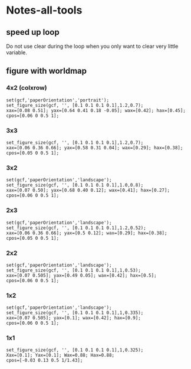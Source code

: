# Notes-all-tools
## speed up loop
Do not use clear during the loop when you only want to clear very little variable.   




## figure with worldmap 


### 4x2 (colxrow)
```
set(gcf,'paperOrientation','portrait');
set_figure_size(gcf, '', [0.1 0.1 0.1 0.1],1.2,0.7);
xax=[0.08 0.51]; yax=[0.64 0.41 0.18 -0.05]; wax=[0.42]; hax=[0.45];
cpos=[0.06 0 0.5 1];
```

### 3x3
```
set_figure_size(gcf, '', [0.1 0.1 0.1 0.1],1.2,0.7);
xax=[0.06 0.36 0.66]; yax=[0.58 0.31 0.04]; wax=[0.29]; hax=[0.38];
cpos=[0.05 0 0.5 1];
```

### 3x2
```
set(gcf,'paperOrientation','landscape');
set_figure_size(gcf, '', [0.1 0.1 0.1 0.1],1.0,0.8);
xax=[0.07 0.50]; yax=[0.68 0.40 0.12]; wax=[0.41]; hax=[0.27];
cpos=[0.06 0 0.5 1];
```

### 2x3
```
set(gcf,'paperOrientation','landscape');
set_figure_size(gcf, '', [0.1 0.1 0.1 0.1],1.2,0.52);
xax=[0.06 0.36 0.66]; yax=[0.5 0.12]; wax=[0.29]; hax=[0.38];
cpos=[0.05 0 0.5 1];
```

### 2x2
```
set(gcf,'paperOrientation','landscape');
set_figure_size(gcf, '', [0.1 0.1 0.1 0.1],1,0.53);
xax=[0.07 0.505]; yax=[0.49 0.05]; wax=[0.42]; hax=[0.5];
cpos=[0.06 0 0.5 1];
```

### 1x2
```
set(gcf,'paperOrientation','landscape');
set_figure_size(gcf, '', [0.1 0.1 0.1 0.1],1,0.335);
xax=[0.07 0.505]; yax=[0.1]; wax=[0.42]; hax=[0.9];
cpos=[0.06 0 0.5 1];
```

### 1x1
```
set_figure_size(gcf, '', [0.1 0.1 0.1 0.1],1,0.325);
Xax=[0.1]; Yax=[0.1]; Wax=0.88; Hax=0.88;
cpos=[-0.03 0.13 0.5 1/1.43];
```
